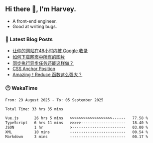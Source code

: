 ## Hi there 👋, I'm Harvey.

- A front-end engineer.
- Good at writing bugs.

### 📖 Latest Blog Posts
<!-- BLOG-POST-LIST:START -->
- [让你的网站在48小时内被 Google 收录](https://blog.izou.top/posts/google-index-script/)
- [如何下载网页中所有的图片](https://blog.izou.top/posts/download-page-img/)
- [同步执行异步任务还能这样做？](https://blog.izou.top/posts/sync-executed/)
- [CSS Anchor Position](https://blog.izou.top/posts/css-anchor/)
- [Amazing！Reduce 函数这么强大？](https://blog.izou.top/posts/reduce-usage/)
<!-- BLOG-POST-LIST:END -->

### 🕐 WakaTime
<!--START_SECTION:waka-->

```txt
From: 29 August 2025 - To: 05 September 2025

Total Time: 33 hrs 35 mins

Vue.js       26 hrs 5 mins   >>>>>>>>>>>>>>>>>>>------   77.58 %
TypeScript   6 hrs 11 mins   >>>>>--------------------   18.40 %
JSON         1 hr            >------------------------   03.00 %
XML          10 mins         -------------------------   00.54 %
Markdown     3 mins          -------------------------   00.17 %
```

<!--END_SECTION:waka-->
